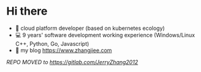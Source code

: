 # Hi there

* :school_satchel: cloud platform developer (based on kubernetes ecology)
* :computer: 9 years' software development working experience (Windows/Linux C++, Python, Go, Javascript)
* :pencil: my blog https://www.zhangjiee.com 

*REPO MOVED to https://gitlab.com/JerryZhang2012*
